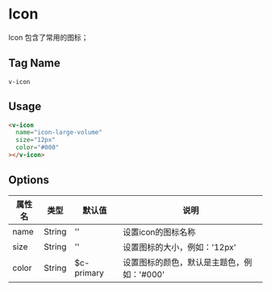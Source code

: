 # Icon

Icon 包含了常用的图标；

## Tag Name
`v-icon`

## Usage
```html
<v-icon
  name="icon-large-volume"
  size="12px"
  color="#000"
></v-icon>
```

## Options

| 属性名 | 类型 | 默认值 | 说明 |
| ---- | ---- | ---- | ---- |
| name |  String  |  '' | 设置icon的图标名称 |
| size | String | '' | 设置图标的大小，例如：'12px' |
| color | String | $c-primary | 设置图标的颜色，默认是主题色，例如：'#000' |
